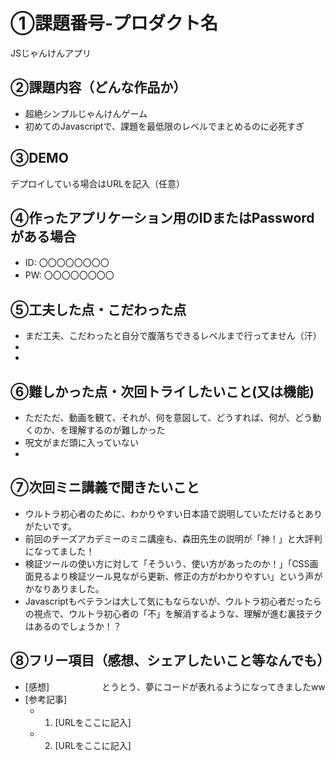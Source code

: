 # ①課題番号-プロダクト名

JSじゃんけんアプリ

## ②課題内容（どんな作品か）

- 超絶シンプルじゃんけんゲーム
- 初めてのJavascriptで、課題を最低限のレベルでまとめるのに必死すぎ

## ③DEMO

デプロイしている場合はURLを記入（任意）

## ④作ったアプリケーション用のIDまたはPasswordがある場合

- ID: 〇〇〇〇〇〇〇〇
- PW: 〇〇〇〇〇〇〇〇

## ⑤工夫した点・こだわった点

- まだ工夫、こだわったと自分で腹落ちできるレベルまで行ってません（汗）
- 
- 

## ⑥難しかった点・次回トライしたいこと(又は機能)

- ただただ、動画を観て、それが、何を意図して、どうすれば、何が、どう動くのか、を理解するのが難しかった
- 呪文がまだ頭に入っていない
- 

## ⑦次回ミニ講義で聞きたいこと

- ウルトラ初心者のために、わかりやすい日本語で説明していただけるとありがたいです。
- 前回のチーズアカデミーのミニ講座も、森田先生の説明が「神！」と大評判になってました！
- 検証ツールの使い方に対して「そういう、使い方があったのか！」「CSS画面見るより検証ツール見ながら更新、修正の方がわかりやすい」という声がかなりありました。
- Javascriptもベテランは大して気にもならないが、ウルトラ初心者だったらの視点で、ウルトラ初心者の「不」を解消するような、理解が進む裏技テクはあるのでしょうか！？

## ⑧フリー項目（感想、シェアしたいこと等なんでも）

- [感想]　　　　　　とうとう、夢にコードが表れるようになってきましたww
- [参考記事]
  - 1. [URLをここに記入]
  - 2. [URLをここに記入]

